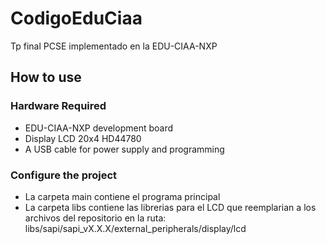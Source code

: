 # CodigoEduCiaa

Tp final PCSE implementado en la EDU-CIAA-NXP

## How to use

### Hardware Required

* EDU-CIAA-NXP development board 
* Display LCD 20x4 HD44780
* A USB cable for power supply and programming

### Configure the project

* La carpeta main contiene el programa principal
* La carpeta libs contiene las librerias para el LCD que reemplarian a los archivos del repositorio en la ruta:
libs/sapi/sapi_vX.X.X/external_peripherals/display/lcd

